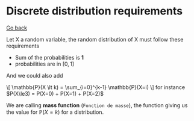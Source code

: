 # Discrete distribution requirements

[Go back](../..)

Let X a random variable, the random distribution
of X must follow these requirements

* Sum of the probabilities is **1**
* probabilities are in $[0,1]$

And we could also add

<div class="mb-3">
\[
\mathbb{P}(X \lt k) = \sum_{i=0}^{k-1} \mathbb{P}(X=i)
\]
for instance $P(X\le3) = P(X=0) + P(X=1) + P(X=2)$
</div>

We are calling **mass function** (`Fonction de masse`),
the function giving us the value for $\mathbb{P}(X=k)$
for a distribution.